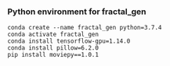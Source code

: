 ### Python environment for fractal_gen
    conda create --name fractal_gen python=3.7.4
    conda activate fractal_gen
    conda install tensorflow-gpu=1.14.0
    conda install pillow=6.2.0
    pip install moviepy==1.0.1
